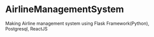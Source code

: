 # AirlineManagementSystem
Making Airline management system using Flask Framework(Python), Postgresql, ReactJS
